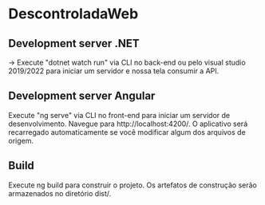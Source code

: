# DescontroladaWeb

## Development server .NET

-> Execute "dotnet watch run" via CLI no back-end ou pelo visual studio 2019/2022 para iniciar um servidor e nossa tela consumir a API.

## Development server Angular

Execute "ng serve" via CLI no front-end para iniciar um servidor de desenvolvimento. Navegue para http://localhost:4200/. O aplicativo será recarregado automaticamente se você modificar algum dos arquivos de origem.

## Build

Execute ng build para construir o projeto. Os artefatos de construção serão armazenados no diretório dist/.


